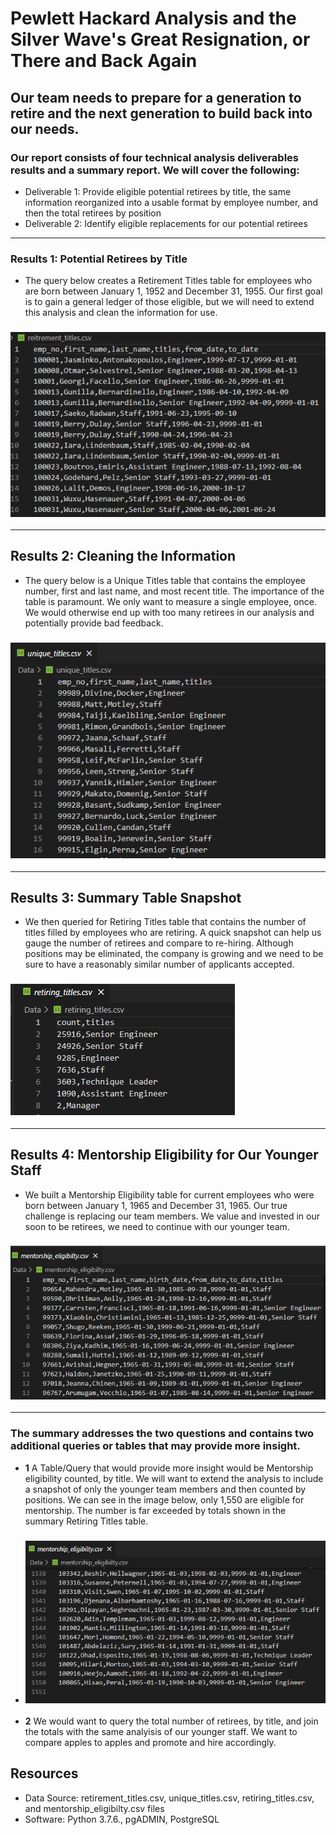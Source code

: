 # Pewlett Hackard Analysis and the Silver Wave's Great Resignation, or There and Back Again

## Our team needs to prepare for a generation to retire and the next generation to build back into our needs. 

### Our report consists of four technical analysis deliverables results and a summary report. We will cover the following:

  - Deliverable 1: Provide eligible potential retirees by title, the same information reorganized into a usable format by employee number, and then the total retirees by position
  - Deliverable 2: Identify eligible replacements for our potential retirees
---
### Results 1: Potential Retirees by Title
 -  The query below creates a Retirement Titles table for employees who are born between January 1, 1952 and December 31, 1955. Our first goal is to gain a general ledger of those eligible, but we will need to extend this analysis and clean the information for use. 
### ![retirement_titles.csv](https://github.com/ScottyMacCVC/Pewlett-Hackard-Analysis/blob/main/Pewlett-Hackard-Analysis/retirement_titles.PNG)
---

## Results 2: Cleaning the Information
 -  The query below is a Unique Titles table that contains the employee number, first and last name, and most recent title. The importance of the table is paramount. We only want to measure a single employee, once. We would otherwise end up with too many retirees in our analysis and potentially provide bad feedback. 
### ![unique_titles.csv](https://github.com/ScottyMacCVC/Pewlett-Hackard-Analysis/blob/main/Pewlett-Hackard-Analysis/unique_titles.PNG)
---

## Results 3: Summary Table Snapshot
 -  We then queried for Retiring Titles table that contains the number of titles filled by employees who are retiring. A quick snapshot can help us gauge the number of retirees and compare to re-hiring. Although positions may be eliminated, the company is growing and we need to be sure to have a reasonably similar number of applicants accepted. 
### ![retiring_titles.csv](https://github.com/ScottyMacCVC/Pewlett-Hackard-Analysis/blob/main/Pewlett-Hackard-Analysis/retiring_titles.PNG)
---

## Results 4: Mentorship Eligibility for Our Younger Staff
 -  We built a Mentorship Eligibility table for current employees who were born between January 1, 1965 and December 31, 1965. Our true challenge is replacing our team members. We value and invested in our soon to be retirees, we need to continue with our younger team. 
### ![mentorship_eligibilty1.csv](https://github.com/ScottyMacCVC/Pewlett-Hackard-Analysis/blob/main/Pewlett-Hackard-Analysis/mentorship_eligibilty1.PNG)
---

### The summary addresses the two questions and contains two additional queries or tables that may provide more insight.
- **1** A Table/Query that would provide more insight would be Mentorship eligibility counted, by title. We will want to extend the analysis to include a snapshot of only the younger team members and then counted by positions. We can see in the image below, only 1,550 are eligible for mentorship. The number is far exceeded by totals shown in the summary Retiring Titles table. 
- ### ![mentorship_eligibilty2.csv](https://github.com/ScottyMacCVC/Pewlett-Hackard-Analysis/blob/main/Pewlett-Hackard-Analysis/mentorship_eligibilty2.PNG)

- **2** We would want to query the total number of retirees, by title, and join the totals with the same analyisis of our younger staff. We want to compare apples to apples and promote and hire accordingly. 


## Resources
- Data Source: retirement_titles.csv, unique_titles.csv, retiring_titles.csv, and mentorship_eligibilty.csv files
- Software: Python 3.7.6., pgADMIN, PostgreSQL
